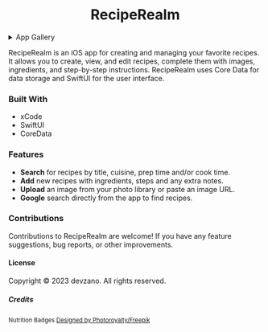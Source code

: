 <h1 align="center">RecipeRealm</h1>

<details>
  <summary>App Gallery</summary>
  <p align="center">
    <table>
      <tr>
        <td align="center">
          <img src="/Screenshots/RecipeRealm (Home).png" alt="RecipeRealm List View" width="300">
        </td>
        <td align="center">
          <img src="/Screenshots/RecipeRealm (Home2).png" alt="RecipeRealm List View" width="300">
        </td>
        <td align="center">
          <img src="/Screenshots/RecipeRealm (New).png" alt="RecipeRealm New Recipe View" width="300">
        </td>
        <td align="center">
          <img src="/Screenshots/RecipeRealm (New2).png" alt="RecipeRealm New Recipe View 2" width="300">
        </td>
      </tr>
      <tr>
        <td align="center">
          <img src="/Screenshots/RecipeRealm (Detail).png" alt="RecipeRealm Test Detail View" width="300">
        </td>
        <td align="center">
          <img src="/Screenshots/RecipeRealm (DetailEdit).png" alt="RecipeRealm Test Edit Detail View" width="300">
        </td>
        <td align="center">
          <img src="/Screenshots/RecipeRealm (Detail1).png" alt="RecipeRealm Detail 1 View" width="300">
        </td>
        <td align="center" colspan="3">
          <img src="/Screenshots/RecipeRealm (Detail2).png" alt="RecipeRealm Detail 2 View" width="300">
        </td>
      </tr>
    </table>
  </p>
</details>

RecipeRealm is an iOS app for creating and managing your favorite recipes. It allows you to create, view, and edit recipes, complete them with images, ingredients, and step-by-step instructions. RecipeRealm uses Core Data for data storage and SwiftUI for the user interface.

### Built With
* xCode
* SwiftUI
* CoreData

### Features
* __Search__ for recipes by title, cuisine, prep time and/or cook time.
* __Add__ new recipes with ingredients, steps and any extra notes.
* __Upload__ an image from your photo library or paste an image URL.
* __Google__ search directly from the app to find recipes.

### Contributions
Contributions to RecipeRealm are welcome! If you have any feature suggestions, bug reports, or other improvements.

#### License
Copyright © 2023 devzano. All rights reserved.

##### Credits
<small>Nutrition Badges <a href="http://www.freepik.com">Designed by Photoroyalty/Freepik</a></small>